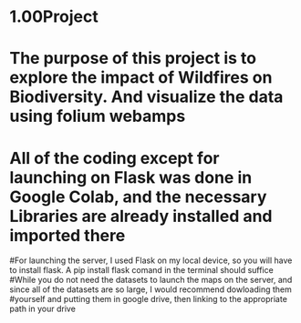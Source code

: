 # 1.00Project
# The purpose of this project is to explore the impact of Wildfires on Biodiversity. And visualize the data using folium webamps
# All of the coding except for launching on Flask was done in Google Colab, and the necessary Libraries are already installed and imported there 
#For launching the server, I used Flask on my local device, so you will have to install flask. A pip install flask comand in the terminal should suffice
#While you do not need the datasets to launch the maps on the server, and since all of the datasets are so large, I would recommend dowloading them #yourself and putting them in google drive, then linking to the appropriate path in your drive
